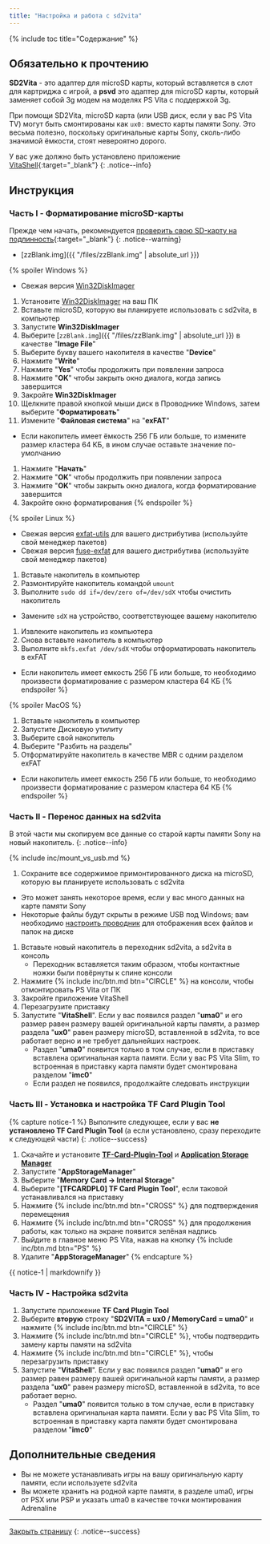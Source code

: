 ```yaml
---
title: "Настройка и работа с sd2vita"
---
```


{% include toc title="Содержание" %}

## Обязательно к прочтению

**SD2Vita** - это адаптер для microSD карты, который вставляется в слот для картриджа с игрой, а **psvd** это адаптер для microSD карты, который заменяет собой 3g модем на моделях PS Vita с поддержкой 3g.

При помощи SD2Vita, microSD карта (или USB диск, если у вас PS Vita TV) могут быть смонтированы как `ux0:` вместо карты памяти Sony. Это весьма полезно, поскольку оригинальные карты Sony, сколь-либо значимой ёмкости, стоят невероятно дорого. 

У вас уже должно быть установлено приложение [VitaShell](vitashell){:target="_blank"}
{: .notice--info}

## Инструкция

### Часть I - Форматирование microSD-карты 
Прежде чем начать, рекомендуется [проверить свою SD-карту на подлинность](https://customfw.xyz/test_sd){:target="_blank"}
{: .notice--warning}

* [zzBlank.img]({{ "/files/zzBlank.img" | absolute_url }})

{% spoiler Windows %}
* Свежая версия [Win32DiskImager](https://sourceforge.net/projects/win32diskimager/)

1. Установите [Win32DiskImager](https://sourceforge.net/projects/win32diskimager/) на ваш ПК
1. Вставьте microSD, которую вы планируете использовать с sd2vita, в компьютер
1. Запустите **Win32DiskImager**
1. Выберите [`zzBlank.img`]({{ "/files/zzBlank.img" | absolute_url }}) в качестве "**Image File**"
1. Выберите букву вашего накопителя в качестве "**Device**"
1. Нажмите "**Write**"
1. Нажмите "**Yes**" чтобы продолжить при появлении запроса
1. Нажмите "**OK**" чтобы закрыть окно диалога, когда запись завершится
1. Закройте **Win32DiskImager**
1. Щелкните правой кнопкой мыши диск в Проводнике Windows, затем выберите "**Форматировать**"
1. Измените "**Файловая система**" на "**exFAT**"
  + Если накопитель имеет ёмкость 256 ГБ или больше, то измените размер кластера 64 КБ, в ином случае оставьте значение по-умолчанию
1. Нажмите "**Начать**"
1. Нажмите "**OK**" чтобы продолжить при появлении запроса
1. Нажмите "**OK**" чтобы закрыть окно диалога, когда форматирование завершится
1. Закройте окно форматирования
{% endspoiler %}

{% spoiler Linux %}
* Свежая версия [exfat-utils](https://github.com/relan/exfat) для вашего дистрибутива (используйте свой менеджер пакетов)
* Свежая версия [fuse-exfat](https://github.com/relan/exfat) для вашего дистрибутива (используйте свой менеджер пакетов)

1. Вставьте накопитель в компьютер
1. Размонтируйте накопитель командой `umount`
1. Выполните `sudo dd if=/dev/zero of=/dev/sdX` чтобы очистить накопитель
  + Замените `sdX` на устройство, соответствующее вашему накопителю
1. Извлеките накопитель из компьютера
1. Снова вставьте накопитель в компьютер
1. Выполните `mkfs.exfat /dev/sdX` чтобы отформатировать накопитель в exFAT
  + Если накопитель имеет емкость 256 ГБ или больше, то необходимо произвести форматирование с размером кластера 64 КБ
{% endspoiler %}

{% spoiler MacOS %}

1. Вставьте накопитель в компьютер
1. Запустите Дисковую утилиту
1. Выберите свой накопитель
1. Выберите "Разбить на разделы"
1. Отформатируйте накопитель в качестве MBR с одним разделом exFAT
  + Если накопитель имеет емкость 256 ГБ или больше, то необходимо произвести форматирование с размером кластера 64 КБ
{% endspoiler %}

### Часть II - Перенос данных на sd2vita

В этой части мы скопируем все данные со старой карты памяти Sony на новый накопитель.
{: .notice--info}

{% include inc/mount_vs_usb.md %}
1. Сохраните все содержимое примонтированного диска на microSD, которую вы планируете использовать с sd2vita
  + Это может занять некоторое время, если у вас много данных на карте памяти Sony
  + Некоторые файлы будут скрыты в режиме USB под Windows; вам необходимо [настроить проводник](https://customfw.xyz/file-extensions-windows) для отображения всех файлов и папок на диске
1. Вставьте новый накопитель в переходник sd2vita, а sd2vita в консоль
    * Переходник вставляется таким образом, чтобы контактные ножки были повёрнуты к спине консоли
1. Нажмите {% include inc/btn.md btn="CIRCLE" %} на консоли, чтобы отмонтировать PS Vita от ПК
1. Закройте приложение VitaShell
1. Перезагрузите приставку
1. Запустите "**VitaShell**". Если у вас появился раздел "**uma0**" и его размер равен размеру вашей оригинальной карты памяти, а размер раздела "**ux0**" равен размеру microSD, вставленной в sd2vita, то все работает верно и не требует дальнейших настроек.
   + Раздел "**uma0**" появится только в том случае, если в приставку вставлена оригинальная карта памяти. Если у вас PS Vita Slim, то встроенная в приставку карта памяти будет смонтирована разделом "**imc0**"
   + Если раздел не появился, продолжайте следовать инструкции


### Часть III - Установка и настройка **TF Card Plugin Tool**

{% capture notice-1 %}
Выполните следующее, если у вас **не установлено TF Card Plugin Tool** (а если установлено, сразу переходите к следующей части)
{: .notice--success}

1. Скачайте и установите **[TF-Card-Plugin-Tool](https://github.com/theheroGAC/TF-Card-Plugin-Tool)** и **[Application Storage Manager](https://bitbucket.org/Lupo511/appstoragemanager/downloads/)**
1. Запустите "**AppStorageManager**"
1. Выберите "**Memory Card -> Internal Storage**"
1. Выберите "**[TFCARDPL0] TF Card Plugin Tool**", если таковой устанавливался на приставку
1. Нажмите {% include inc/btn.md btn="CROSS" %} для  подтверждения перемещения
1. Нажмите {% include inc/btn.md btn="CROSS" %} для продолжения работы, как только на экране появится зелёная надпись
1. Выйдите в главное меню PS Vita, нажав на кнопку {% include inc/btn.md btn="PS" %}
1. Удалите "**AppStorageManager**"
{% endcapture %}
<div class="notice--warning">{{ notice-1 | markdownify }}</div>
 
### Часть IV - Настройка sd2vita

1. Запустите приложение **TF Card Plugin Tool**
1. Выберите **вторую** строку "**SD2VITA = ux0 / MemoryCard = uma0**" и нажмите {% include inc/btn.md btn="CIRCLE" %}
1. Нажмите {% include inc/btn.md btn="CIRCLE" %}, чтобы подтвердить замену карты памяти на sd2vita 
1. Нажмите {% include inc/btn.md btn="CIRCLE" %}, чтобы перезагрузить приставку
1. Запустите "**VitaShell**". Если у вас появился раздел "**uma0**" и его размер равен размеру вашей оригинальной карты памяти, а размер раздела "**ux0**" равен размеру microSD, вставленной в sd2vita, то все работает верно. 
   + Раздел "**uma0**" появится только в том случае, если в приставку вставлена оригинальная карта памяти. Если у вас PS Vita Slim, то встроенная в приставку карта памяти будет смонтирована разделом "**imc0**"

## Дополнительные сведения 

* Вы не можете устанавливать игры на вашу оригинальную карту памяти, если используете sd2vita
* Вы можете хранить на родной карте памяти, в разделе uma0, игры от PSX или PSP и указать uma0 в качестве точки монтирования Adrenaline

___

[Закрыть страницу](javascript:window.close();)
{: .notice--success}